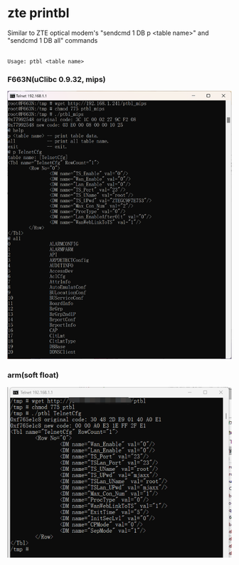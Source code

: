 # zte printbl
Similar to ZTE optical modem's "sendcmd 1 DB p &lt;table name>" and "sendcmd 1 DB all" commands

<pre><code>
Usage: ptbl &lt;table name&gt;
</code></pre>

### F663N(uClibc 0.9.32, mips)
![F663N](./images/ptbl_f663n.png)

### arm(soft float)
![arm](./images/ptbl_arm.png)